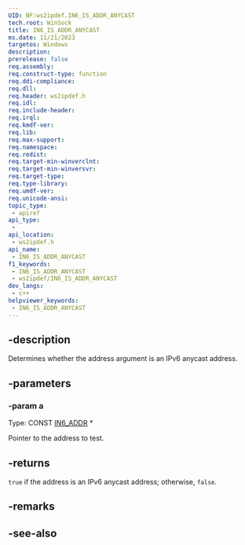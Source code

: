 ```yaml
---
UID: NF:ws2ipdef.IN6_IS_ADDR_ANYCAST
tech.root: WinSock
title: IN6_IS_ADDR_ANYCAST
ms.date: 11/21/2023
targetos: Windows
description: 
prerelease: false
req.assembly: 
req.construct-type: function
req.ddi-compliance: 
req.dll: 
req.header: ws2ipdef.h
req.idl: 
req.include-header: 
req.irql: 
req.kmdf-ver: 
req.lib: 
req.max-support: 
req.namespace: 
req.redist: 
req.target-min-winverclnt: 
req.target-min-winversvr: 
req.target-type: 
req.type-library: 
req.umdf-ver: 
req.unicode-ansi: 
topic_type:
 - apiref
api_type:
 - 
api_location:
 - ws2ipdef.h
api_name:
 - IN6_IS_ADDR_ANYCAST
f1_keywords:
 - IN6_IS_ADDR_ANYCAST
 - ws2ipdef/IN6_IS_ADDR_ANYCAST
dev_langs:
 - c++
helpviewer_keywords:
 - IN6_IS_ADDR_ANYCAST
---
```


## -description

Determines whether the address argument is an IPv6 anycast address.

## -parameters

### -param a

Type: CONST [IN6_ADDR](/windows/win32/api/in6addr/ns-in6addr-in6_addr) \*

Pointer to the address to test.

## -returns

`true` if the address is an IPv6 anycast address; otherwise, `false`.

## -remarks

## -see-also
